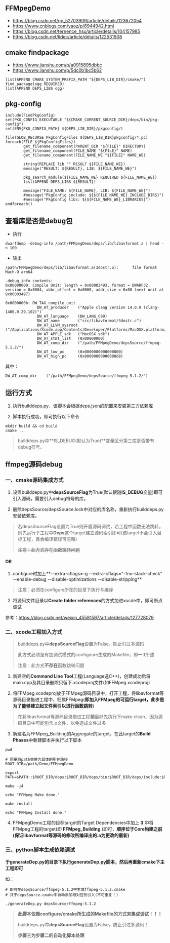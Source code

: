 
## FFMpegDemo

* https://blog.csdn.net/qq_52703909/article/details/123672054
* https://www.cnblogs.com/yaoz/p/6944942.html
* https://blog.csdn.net/ternence_hsu/article/details/104157985
* https://blog.csdn.net/lidec/article/details/122531908

## cmake findpackage

* https://www.jianshu.com/p/a0915895dbbc
* https://www.jianshu.com/p/5dc0b1bc5b62

```
list(APPEND CMAKE_SYSTEM_PREFIX_PATH "${DEPS_LIB_DIR}/cmake/")
find_package(ogg REQUIRED)
list(APPEND DEPS_LIBS ogg)
```


## pkg-config

```
include(FindPkgConfig)
set(PKG_CONFIG_EXECUTABLE "${CMAKE_CURRENT_SOURCE_DIR}/deps/bin/pkg-config")
set(ENV{PKG_CONFIG_PATH} ${DEPS_LIB_DIR}/pkgconfig/)

file(GLOB_RECURSE PkgConfigFiles ${DEPS_LIB_DIR}pkgconfig/*.pc)
foreach(FILE ${PkgConfigFiles}) 
        get_filename_component(PARENT_DIR "${FILE}" DIRECTORY)
        get_filename_component(FILE_NAME "${FILE}" NAME)
        get_filename_component(FILE_NAME_WE "${FILE}" NAME_WE)

        string(REPLACE lib "" RESULT ${FILE_NAME_WE})
        message("RESULT: ${RESULT}, LIB: ${FILE_NAME_WE}")

        pkg_search_module(${FILE_NAME_WE} REQUIRED ${FILE_NAME_WE})
        list(APPEND DEPS_LIBS ${RESULT})

        message("FILE_NAME: ${FILE_NAME}, LIB: ${FILE_NAME_WE}")
        #message("PkgConfig include: ${${FILE_NAME_WE}_INCLUDE_DIRS}")
		#message("PkgConfig libs: ${${FILE_NAME_WE}_LIBRARIES}")
endforeach()
```


## 查看库是否是debug包

* 执行

```
dwarfdump -debug-info /path/FFMpegDemo/deps/lib/libavformat.a | head -n 100
```

* 输出

```
/path/FFMpegDemo/deps/lib/libavformat.a(3dostr.o):      file format Mach-O arm64

.debug_info contents:
0x00000000: Compile Unit: length = 0x00003493, format = DWARF32, version = 0x0004, abbr_offset = 0x0000, addr_size = 0x08 (next unit at 0x00003497)

0x0000000b: DW_TAG_compile_unit
              DW_AT_producer    ("Apple clang version 14.0.0 (clang-1400.0.29.102)")
              DW_AT_language    (DW_LANG_C99)
              DW_AT_name        ("src/libavformat/3dostr.c")
              DW_AT_LLVM_sysroot        ("/Applications/Xcode.app/Contents/Developer/Platforms/MacOSX.platform/Developer/SDKs/MacOSX.sdk")
              DW_AT_APPLE_sdk   ("MacOSX.sdk")
              DW_AT_stmt_list   (0x00000000)
              DW_AT_comp_dir    ("/path/FFMpegDemo/depsSource/ffmpeg-5.1.2/")
              DW_AT_low_pc      (0x0000000000000000)
              DW_AT_high_pc     (0x00000000000008d8)
```

其中：

```
DW_AT_comp_dir    ("/path/FFMpegDemo/depsSource/ffmpeg-5.1.2/")
```

## 运行方式                        

1. 执行builddeps.py，该脚本会根据deps.json的配置来安装第三方依赖库
   
2. 脚本执行成功，即可执行以下命令
                                                          
```
mkdir build && cd build
cmake ..
```

> builddeps.py中**IS_DEBUG(默认为True)**变量区分第三库是否带有debug符号。

## ffmpeg源码debug

### 一、cmake源码集成方式

1. 设置builddeps.py中**depsSourceFlag**为True(默认跟随**IS_DEBUG**变量)即可引入源码，需要引入debug符号的库。

2. 删除depsSource/depsSource.lock中对应的库名称，重新执行builddeps.py安装依赖库。

> 若depsSourceFlag设置为True则开启源码调试，若工程中函数无法跳转，则先运行下工程中**Deps**这个target建立源码索引即可(该target不会引入目标工程，且会编译错误可忽略)
> 
> ~~注意：此方式存在函数跳转问题~~

#### OR

1. configure时加上**--extra-cflags=-g --extra-cflags=\"-fno-stack-check\" --enable-debug --disable-optimizations --disable-stripping**

> 注意：必须在configure所在的目录下执行与编译

2. 将源码文件目录以**Create folder references**的方式加进xocde中，即可断点调试

参考：https://blog.csdn.net/weixin_45581597/article/details/127728079

### 二、xcode工程加入方式

> builddeps.py中**depsSourceFlag**设置为False，防止引过多源码
>  
> 此方式必须是有加调试模式的configeure生成的Makefile，即**一.1**所述
>  
> 注意：此方式**不存在**函数跳转问题

1. 新建空的**Command Line Tool**工程(Language选C++)，创建成功后将main.cpp及其目录删除只留下.xcodeproj文件(如FFMpeg.xcodeproj)

2. 将FFMpeg.xcodeproj放于FFMpeg源码目录中，打开工程，将libavformat等源码目录拖进工程中，归属FFMpeg(**即加入FFMpeg的可运行target，此步是为了能够建立起文件索引以进行函数跳转**)

> 在将libavformat等源码目录拖进工程**前**最好先执行下make clean，因为源码目录中可能包含.o文件，以免造成文件过多

3. 新建名为FFMpeg_Building的Aggregate的target，在此target的**Build Phases**中新建脚本并执行以下脚本

```
pwd

# 需要将path替换为具体的所在路径
ROOT_DIR=/path/Demo/FFMpegDemo

export PATH=$PATH::$ROOT_DIR/deps:$ROOT_DIR/deps/bin:$ROOT_DIR/deps/include:$ROOT_DIR/deps/lib

make -j4

echo "FFMpeg Make done."

make install

echo "FFMpeg Install done."
```

4. FFMpegDemo工程的目标target的Target Dependencies中加上 **3** 中将FFMpeg工程的target(即 **FFMpeg_Building** )即可，**顺序位于Core构建之前(保证libavformat等源码的修改所编译出的.a为更改的最新)**

### 三、python脚本生成依赖调试

**于generateDep.py的目录下执行generateDep.py脚本，然后再重新cmake下主工程即可**

如：

```
# 即可在depsSource/ffmpeg-5.1.2中生成ffmpeg-5.1.2.cmake
# 并于depsSource.cmake中自动添加相对应的引入(不可重复！)

./generateDep.py depsSource/ffmpeg-5.1.2
```

> **此脚本依赖configure/cmake所生成的Makefile的方式来集成调试！！！**
> 
> builddeps.py中**depsSourceFlag**设置为False，防止引过多源码！
>  
> **步骤三为步骤二的自动化脚本处理**



